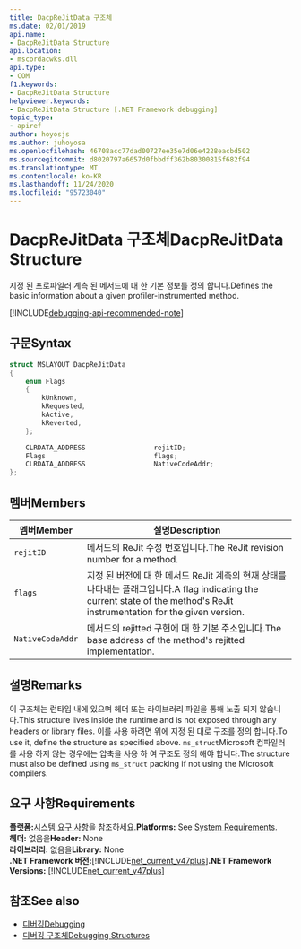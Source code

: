 ```yaml
---
title: DacpReJitData 구조체
ms.date: 02/01/2019
api.name:
- DacpReJitData Structure
api.location:
- mscordacwks.dll
api.type:
- COM
f1.keywords:
- DacpReJitData Structure
helpviewer.keywords:
- DacpReJitData Structure [.NET Framework debugging]
topic_type:
- apiref
author: hoyosjs
ms.author: juhoyosa
ms.openlocfilehash: 46708acc77dad00727ee35e7d06e4228eacbd502
ms.sourcegitcommit: d8020797a6657d0fbbdff362b80300815f682f94
ms.translationtype: MT
ms.contentlocale: ko-KR
ms.lasthandoff: 11/24/2020
ms.locfileid: "95723040"
---
```

# <a name="dacprejitdata-structure"></a><span data-ttu-id="7dc17-102">DacpReJitData 구조체</span><span class="sxs-lookup"><span data-stu-id="7dc17-102">DacpReJitData Structure</span></span>

<span data-ttu-id="7dc17-103">지정 된 프로파일러 계측 된 메서드에 대 한 기본 정보를 정의 합니다.</span><span class="sxs-lookup"><span data-stu-id="7dc17-103">Defines the basic information about a given profiler-instrumented method.</span></span>

[!INCLUDE[debugging-api-recommended-note](../../../../includes/debugging-api-recommended-note.md)]

## <a name="syntax"></a><span data-ttu-id="7dc17-104">구문</span><span class="sxs-lookup"><span data-stu-id="7dc17-104">Syntax</span></span>

```cpp
struct MSLAYOUT DacpReJitData
{
    enum Flags
    {
        kUnknown,
        kRequested,
        kActive,
        kReverted,
    };

    CLRDATA_ADDRESS                 rejitID;
    Flags                           flags;
    CLRDATA_ADDRESS                 NativeCodeAddr;
};
```

## <a name="members"></a><span data-ttu-id="7dc17-105">멤버</span><span class="sxs-lookup"><span data-stu-id="7dc17-105">Members</span></span>

| <span data-ttu-id="7dc17-106">멤버</span><span class="sxs-lookup"><span data-stu-id="7dc17-106">Member</span></span>           | <span data-ttu-id="7dc17-107">설명</span><span class="sxs-lookup"><span data-stu-id="7dc17-107">Description</span></span>                                                                                      |
| ---------------- | ------------------------------------------------------------------------------------------------ |
| `rejitID`        | <span data-ttu-id="7dc17-108">메서드의 ReJit 수정 번호입니다.</span><span class="sxs-lookup"><span data-stu-id="7dc17-108">The ReJit revision number for a method.</span></span>                                                          |
| `flags`          | <span data-ttu-id="7dc17-109">지정 된 버전에 대 한 메서드 ReJit 계측의 현재 상태를 나타내는 플래그입니다.</span><span class="sxs-lookup"><span data-stu-id="7dc17-109">A flag indicating the current state of the method's ReJit instrumentation for the given version.</span></span> |
| `NativeCodeAddr` | <span data-ttu-id="7dc17-110">메서드의 rejitted 구현에 대 한 기본 주소입니다.</span><span class="sxs-lookup"><span data-stu-id="7dc17-110">The base address of the method's rejitted implementation.</span></span>                                         |

## <a name="remarks"></a><span data-ttu-id="7dc17-111">설명</span><span class="sxs-lookup"><span data-stu-id="7dc17-111">Remarks</span></span>

<span data-ttu-id="7dc17-112">이 구조체는 런타임 내에 있으며 헤더 또는 라이브러리 파일을 통해 노출 되지 않습니다.</span><span class="sxs-lookup"><span data-stu-id="7dc17-112">This structure lives inside the runtime and is not exposed through any headers or library files.</span></span> <span data-ttu-id="7dc17-113">이를 사용 하려면 위에 지정 된 대로 구조를 정의 합니다.</span><span class="sxs-lookup"><span data-stu-id="7dc17-113">To use it, define the structure as specified above.</span></span> <span data-ttu-id="7dc17-114">`ms_struct`Microsoft 컴파일러를 사용 하지 않는 경우에는 압축을 사용 하 여 구조도 정의 해야 합니다.</span><span class="sxs-lookup"><span data-stu-id="7dc17-114">The structure must also be defined using `ms_struct` packing if not using the Microsoft compilers.</span></span>

## <a name="requirements"></a><span data-ttu-id="7dc17-115">요구 사항</span><span class="sxs-lookup"><span data-stu-id="7dc17-115">Requirements</span></span>

<span data-ttu-id="7dc17-116">**플랫폼:**[시스템 요구 사항](../../get-started/system-requirements.md)을 참조하세요.</span><span class="sxs-lookup"><span data-stu-id="7dc17-116">**Platforms:** See [System Requirements](../../get-started/system-requirements.md).</span></span>  
<span data-ttu-id="7dc17-117">**헤더:** 없음을</span><span class="sxs-lookup"><span data-stu-id="7dc17-117">**Header:** None</span></span>  
<span data-ttu-id="7dc17-118">**라이브러리:** 없음을</span><span class="sxs-lookup"><span data-stu-id="7dc17-118">**Library:** None</span></span>  
<span data-ttu-id="7dc17-119">**.NET Framework 버전:**[!INCLUDE[net_current_v47plus](../../../../includes/net-current-v47plus.md)]</span><span class="sxs-lookup"><span data-stu-id="7dc17-119">**.NET Framework Versions:** [!INCLUDE[net_current_v47plus](../../../../includes/net-current-v47plus.md)]</span></span>  

## <a name="see-also"></a><span data-ttu-id="7dc17-120">참조</span><span class="sxs-lookup"><span data-stu-id="7dc17-120">See also</span></span>

- [<span data-ttu-id="7dc17-121">디버깅</span><span class="sxs-lookup"><span data-stu-id="7dc17-121">Debugging</span></span>](index.md)
- [<span data-ttu-id="7dc17-122">디버깅 구조체</span><span class="sxs-lookup"><span data-stu-id="7dc17-122">Debugging Structures</span></span>](debugging-structures.md)
